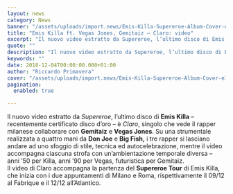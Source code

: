 ```yaml
---
layout: news
category: News
banner: "/assets/uploads/import.news/Emis-Killa-Supereroe-Album-Cover-e1538136063837.png"
title: "Emis Killa ft. Vegas Jones, Gemitaiz – Claro: video"
excerpt: "Il nuovo video estratto da Supereroe, l’ultimo disco di Emis Killa – recentemente certificato disco d’oro – è Claro, singolo che vede il rapper milanese collaborare con Gemitaiz e Vegas Jones. Su una strumentale realizzata a quattro mani da Don Joe e Big Fish, i tre rapper si lasciano andare ad uno sfoggio di stile, [&hellip"
quote: ""
description: "Il nuovo video estratto da Supereroe, l’ultimo disco di Emis Killa – recentemente certificato disco d’oro – è Claro, singolo che vede il rapper milanese collaborare con Gemitaiz e Vegas Jones. Su una strumentale realizzata a quattro mani da Don Joe e Big Fish, i tre rapper si lasciano andare ad uno sfoggio di stile, [&hellip"
keywords: ""
date: 2018-12-04T00:00:00.000+01:00
author: "Riccardo Primavera"
cover: "/assets/uploads/import.news/Emis-Killa-Supereroe-Album-Cover-e1538136063837.png"
pagination:
  enabled: true

---
```


Il nuovo video estratto da _Supereroe_, l’ultimo disco di **Emis Killa** – recentemente certificato disco d’oro – è _Claro_, singolo che vede il rapper milanese collaborare con **Gemitaiz** e **Vegas Jones**. Su una strumentale realizzata a quattro mani da **Don Joe** e **Big Fish,** i tre rapper si lasciano andare ad uno sfoggio di stile, tecnica ed autocelebrazione, mentre il video accompagna ciascuna strofa con un’ambientazione temporale diversa – anni ’50 per Killa, anni ’90 per Vegas, futuristica per Gemitaiz.  
Il video di Claro accompagna la partenza del **Supereroe Tour** di Emis Killa, che inizia con i due appuntamenti di Milano e Roma, rispettivamente il 09/12 al Fabrique e il 12/12 all’Atlantico.